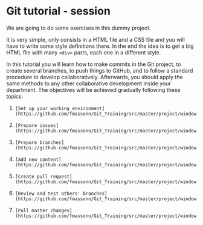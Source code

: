 # Git tutorial - session
We are going to do some exercises in this dummy project.

It is very simple, only consists in a HTML file and a CSS file and you will have to write some style definitions there. In the end the idea is to get a big HTML file with many `<div>` parts, each one in a different style.

In this tutorial you will learn how to make commits in the Git project, to create several branches, to push things to GitHub, and to follow a standard procedure to develop collaboratively. Afterwards, you should apply the same methods to any other collaborative development inside your department. The objectives will be achieved gradually following these topics:

1.     [Set up your working environment](https://github.com/fmassonn/Git_Training/src/master/project/windows/working_environment)
2.     [Prepare issues](https://github.com/fmassonn/Git_Training/src/master/project/windows/issues)
3.     [Prepare branches](https://github.com/fmassonn/Git_Training/src/master/project/windows/branches)
4.     [Add new content](https://github.com/fmassonn/Git_Training/src/master/project/windows/functions)
5.     [Create pull request](https://github.com/fmassonn/Git_Training/src/master/project/windows/pull_request)
6.     [Review and test others' branches](https://github.com/fmassonn/Git_Training/src/master/project/windows/review)
7.     [Pull master changes](https://github.com/fmassonn/Git_Training/src/master/project/windows/pull_master)
